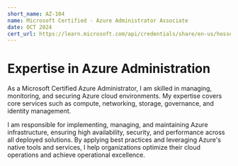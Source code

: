 ```yaml
---
short_name: AZ-104
name: Microsoft Certified - Azure Administrator Associate
date: OCT 2024
cert_url: https://learn.microsoft.com/api/credentials/share/en-us/hosseinnassiri/5A9C21DAA67924D1?sharingId=6BE52B73542AB83C
---
```


# Expertise in Azure Administration

As a Microsoft Certified Azure Administrator, I am skilled in managing, monitoring, and securing Azure cloud environments. My expertise covers core services such as compute, networking, storage, governance, and identity management.

I am responsible for implementing, managing, and maintaining Azure infrastructure, ensuring high availability, security, and performance across all deployed solutions. By applying best practices and leveraging Azure's native tools and services, I help organizations optimize their cloud operations and achieve operational excellence.
